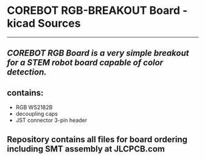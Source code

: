 # **COREBOT RGB-BREAKOUT Board -kicad Sources**
___

## _COREBOT RGB Board is a very simple breakout for a STEM robot board capable of color detection._ 
## contains:
- RGB WS2182B 
- decoupling caps
- JST connector 3-pin header
## Repository contains all files for board ordering including SMT assembly at JLCPCB.com
